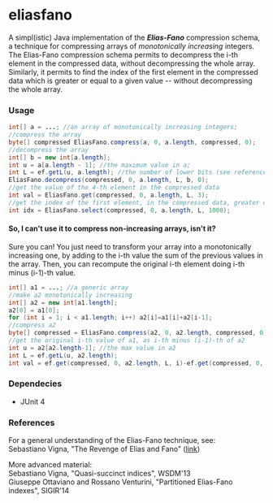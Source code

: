 eliasfano
=========

A simpl(istic) Java implementation of the ***Elias-Fano*** compression schema, a technique
for compressing arrays of *monotonically increasing* integers. 
The Elias-Fano compression schema permits to decompress the i-th element in the 
compressed data, without decompressing the whole array.
Similarly, it permits to find the index of the first element in the compressed data which is
greater or equal to a given value -- without decompressing the whole array.


### Usage
```java
int[] a = ...; //an array of monotonically increasing integers;
//compress the array
byte[] compressed EliasFano.compress(a, 0, a.length, compressed, 0);
//decompress the array
int[] b = new int[a.length];
int u = a[a.length - 1]; //the maximum value in a;
int L = ef.getL(u, a.length); //the number of lower bits (see references)
EliasFano.decompress(compressed, 0, a.length, L, b, 0);
//get the value of the 4-th element in the compressed data
int val = EliasFano.get(compressed, 0, a.length, L, 3);
//get the index of the first element, in the compressed data, greater or equal than 1000
int idx = EliasFano.select(compressed, 0, a.length, L, 1000);
```

#### So, I can't use it to compress non-increasing arrays, isn't it?
Sure you can! You just need to transform your array into a monotonically increasing one, 
by adding to the i-th value the sum of the previous values in the array. Then, you can 
recompute the original i-th element doing i-th minus (i-1)-th value.
```java
int[] a1 = ...; //a generic array
//make a2 monotonically increasing
int[] a2 = new int[a1.length];
a2[0] = a1[0];
for (int i = 1; i < a1.length; i++) a2[i]=a1[i]+a2[i-1];
//compress a2
byte[] compressed = EliasFano.compress(a2, 0, a2.length, compressed, 0);
//get the original i-th value of a1, as i-th minus (i-1)-th of a2
int u = a2[a2.length-1]; //the max value in a2
int L = ef.getL(u, a2.length);
int val = ef.get(compressed, 0, a2.length, L, i)-ef.get(compressed, 0, a2.length, L, i-1);
```

### Dependecies 
* JUnit 4

### References
For a general understanding of the Elias-Fano technique, see:<br/>
Sebastiano Vigna, "The Revenge of Elias and Fano" ([link](http://shonan.nii.ac.jp/seminar/029/wp-content/uploads/sites/12/2013/07/Sebastiano_Shonan.pdf))<br/>

More advanced material:<br/>
Sebastiano Vigna, "Quasi-succinct indices", WSDM'13<br/>
Giuseppe Ottaviano and Rossano Venturini, "Partitioned Elias-Fano indexes", SIGIR'14<br/>
